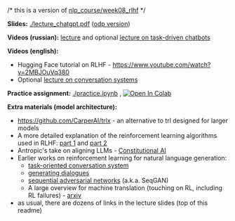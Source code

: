 /* this is a version of [nlp_course/week08_rlhf](https://github.com/yandexdataschool/nlp_course/tree/2023/week08_rlhf) */

__Slides:__ [./lecture_chatgpt.pdf](https://github.com/yandexdataschool/nlp_course/blob/2023/week08_rlhf/lecture_chatgpt.pdf)  ([odp version](https://github.com/yandexdataschool/nlp_course/blob/2023/week08_rlhf/lecture_chatgpt.odp))

__Videos (russian):__ [lecture](https://disk.yandex.ru/i/V2_1ND2HMEPeBg) and optional [lecture on task-driven chatbots](https://yadi.sk/i/4e_vqRDqwVGiFA) 


__Videos (english):__
- Hugging Face tutorial on RLHF - https://www.youtube.com/watch?v=2MBJOuVq380
- Optional [lecture on conversation systems](https://disk.yandex.ru/i/XR1-8CghVOIK7A)



__Practice assignment:__ [./practice.ipynb](./practice.ipynb) ,  [![Open In Colab](https://colab.research.google.com/assets/colab-badge.svg)](https://colab.research.google.com/github/yandexdataschool/nlp_course/blob/2023/week08_rlhf/practice.ipynb)



__Extra materials (model architecture):__
- https://github.com/CarperAI/trlx - an alternative to trl designed for larger models
- A more detailed explanation of the reinforcement learning algorithms used in RLHF: [part 1](https://github.com/yandexdataschool/Practical_RL/tree/240c989fb1cca52effc289c4033438fa67af1e20/week06_policy_based) and [part 2](https://github.com/yandexdataschool/Practical_RL/tree/240c989fb1cca52effc289c4033438fa67af1e20/week09_policy_II)
- Antropic's take on aligning LLMs - [Constitutional AI](https://arxiv.org/abs/2212.08073)
- Earlier works on reinforcement learning for natural language generation:
  * [task-oriented conversation system](https://arxiv.org/abs/1703.07055)
  * [generating dialogues](https://arxiv.org/abs/1606.01541)
  * [sequential adversarial networks](https://arxiv.org/abs/1609.05473) (a.k.a. SeqGAN)
  * A large overview for machine translation (touching on RL, including RL failures) - [arxiv](https://arxiv.org/abs/1609.08144)
- as usual, there are dozens of links in the lecture slides (top of this readme)
